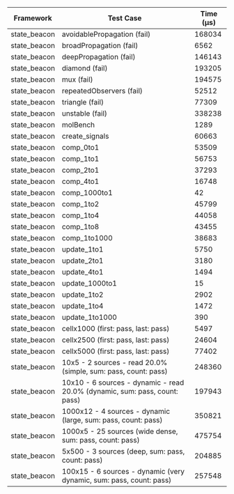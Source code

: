 | Framework | Test Case | Time (μs) |
| --- | --- | --- |
| state_beacon | avoidablePropagation (fail) | 168034 |
| state_beacon | broadPropagation (fail) | 6562 |
| state_beacon | deepPropagation (fail) | 146143 |
| state_beacon | diamond (fail) | 193205 |
| state_beacon | mux (fail) | 194575 |
| state_beacon | repeatedObservers (fail) | 52512 |
| state_beacon | triangle (fail) | 77309 |
| state_beacon | unstable (fail) | 338238 |
| state_beacon | molBench | 1289 |
| state_beacon | create_signals | 60663 |
| state_beacon | comp_0to1 | 53509 |
| state_beacon | comp_1to1 | 56753 |
| state_beacon | comp_2to1 | 37293 |
| state_beacon | comp_4to1 | 16748 |
| state_beacon | comp_1000to1 | 42 |
| state_beacon | comp_1to2 | 45799 |
| state_beacon | comp_1to4 | 44058 |
| state_beacon | comp_1to8 | 43455 |
| state_beacon | comp_1to1000 | 38683 |
| state_beacon | update_1to1 | 5750 |
| state_beacon | update_2to1 | 3180 |
| state_beacon | update_4to1 | 1494 |
| state_beacon | update_1000to1 | 15 |
| state_beacon | update_1to2 | 2902 |
| state_beacon | update_1to4 | 1472 |
| state_beacon | update_1to1000 | 390 |
| state_beacon | cellx1000 (first: pass, last: pass) | 5497 |
| state_beacon | cellx2500 (first: pass, last: pass) | 24604 |
| state_beacon | cellx5000 (first: pass, last: pass) | 77402 |
| state_beacon | 10x5 - 2 sources - read 20.0% (simple, sum: pass, count: pass) | 248360 |
| state_beacon | 10x10 - 6 sources - dynamic - read 20.0% (dynamic, sum: pass, count: pass) | 197943 |
| state_beacon | 1000x12 - 4 sources - dynamic (large, sum: pass, count: pass) | 350821 |
| state_beacon | 1000x5 - 25 sources (wide dense, sum: pass, count: pass) | 475754 |
| state_beacon | 5x500 - 3 sources (deep, sum: pass, count: pass) | 204885 |
| state_beacon | 100x15 - 6 sources - dynamic (very dynamic, sum: pass, count: pass) | 257548 |
